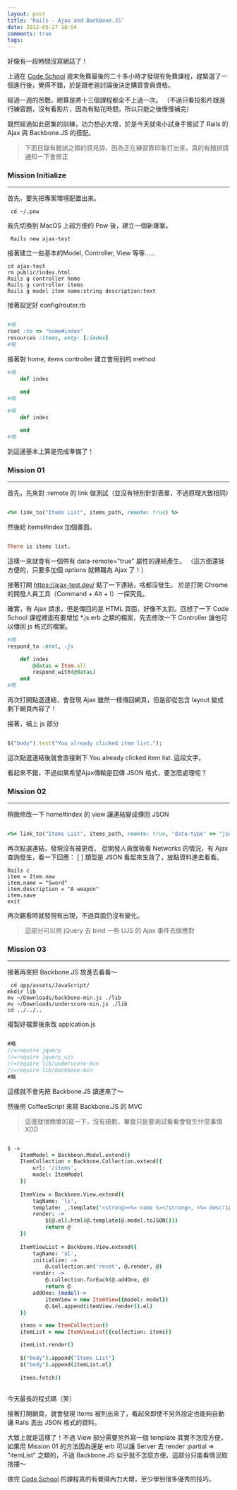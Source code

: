 ```yaml
---
layout: post
title: 'Rails - Ajax and Backbone.JS'
date: 2012-05-27 18:54
comments: true
tags: 
---
```



好像有一段時間沒寫網誌了！

上週在 [Code School](https://codeschool.com) 週末免費最後的二十多小時才發現有免費課程，趕緊選了一個進行後，覺得不錯，於是跟老爸討論後決定購買會員資格。

經過一週的苦戰，總算是將十三個課程都全不上過一次。
（不過只看投影片跟進行練習題，沒有看影片，因為有點花時間，所以只能之後慢慢補完）

既然經過如此密集的訓練，功力想必大增，於是今天就來小試身手嘗試了 Rails 的 Ajax 與 Backbone.JS 的搭配。

<!--more-->

> 下面目錄有錯誤之類的請見諒，因為正在練習靠印象打出來，真的有錯誤請通知一下會修正

### Mission Initialize
---

首先，要先把專案環境配置出來。
<pre><code> cd ~/.pow </code></pre>
我先切換到 MacOS 上超方便的 Pow 後，建立一個新專案。
<pre><code> Rails new ajax-test </code></pre>
接著建立一些基本的Model, Controller, View 等等……
<pre><code>cd ajax-test
rm public/index.html
Rails g controller home
Rails g controller items
Rails g model item name:string description:text
</code></pre>

接著設定好 config/router.rb
``` Ruby config/router.rb

#略
root :to => "home#index"
resources :items, only: [:index]
#略
```

接著對 home, items controller 建立會用到的 method

``` Ruby app/controllers/home_controller.rb
#略
	def index

	end
#略
```

``` Ruby app/controllers/items_controller.rb
#略
	def index

	end
#略
```

到這邊基本上算是完成準備了！

### Mission 01
---

首先，先來對 :remote 的 link 做測試（並沒有特別針對表單，不過原理大致相同）

``` Ruby app/views/home/index.html.erb

<%= link_to("Items List", items_path, remote: true) %>

```

然後給 items#index 加個畫面。

``` Ruby app/views/items/index.html.erb

There is items list.

``` 


這樣一來就會有一個帶有 data-remote="true" 屬性的連結產生。
（這方面還挺方便的，只要多加個 options 就轉職為 Ajax 了！）

接著打開 https://ajax-test.dev/ 點了一下連結，啥都沒發生。
於是打開 Chrome 的開發人員工具（Command + Alt + I）一探究竟。

確實，有 Ajax 請求，但是傳回的是 HTML 頁面，好像不太對。回想了一下 Code School 課程裡面有要增加 *.js.erb 之類的檔案，先去修改一下 Controller 讓他可以傳回 js 格式的檔案。

``` Ruby app/controllers/items_controller.rb
#略
respond_to :html, :js

	def index
		@datas = Item.all
		respond_with(@datas)
	end
#略
```

再次打開點選連結，會發現 Ajax 雖然一樣傳回網頁，但是卻從包含 layout 變成剩下網頁內容了！

接著，補上 js 部分

``` Ruby app/views/items/index.js.erb

$("body").text("You already clicked item list.");

```

這次點選連結後就會直接剩下 You already clicked item list. 這段文字。

看起來不錯，不過如果希望Ajax傳輸是回傳 JSON 格式，要怎麼處理呢？

### Mission 02
---

稍微修改一下 home#index 的 view 讓連結變成傳回 JSON

``` Ruby app/views/home/index.html.erb

<%= link_to("Items List", items_path, remote: true, "data-type" => "json") %>

```

再次點選連結，發現沒有被更改。
從開發人員面板看 Networks 的情況，有 Ajax 查詢發生，看一下回應： [ ] 類型是 JSON 看起來生效了，放點資料進去看看。

<pre><code>Rails c
item = Item.new
item.name = "Sword"
item.description = "A weapon"
item.save
exit
</code></pre>

再次觀看時就發現有出現，不過頁面仍沒有變化。

> 這部分可以用 jQuery 去 bind 一些 UJS 的 Ajax 事件去做應對

### Mission 03
---

接著再來把 Backbone.JS 放進去看看～

<pre><code> cd app/assets/JavaScript/
mkdir lib
mv ~/Downloads/backbone-min.js ./lib
mv ~/Downloads/underscore-min.js ./lib
cd ../../..
</code></pre>

複製好檔案後來改 appication.js

``` JavaScript app/assets/javascript/application.js

#略
//=require jquery
//=require jquery_ujs
//=require lib/underscore-min
//=require lib/backbone-min
#略
```

這樣就不會先把 Backbone.JS 讀進來了～

然後用 CoffeeScript 來寫 Backbone.JS 的 MVC
> 這邊就很簡單的寫一下，沒有規劃，畢竟只是要測試看看會發生什麼事情 XDD

``` coffeescript app/assets/JavaScript/home.js.coffee

$ ->
	ItemModel = Backbeon.Model.extend()
	ItemCollection = Backbone.Collection.extend({
		url: '/items',
		model: ItemModel
	})
	
	ItemView = Backbone.View.extend({
		tagName: 'li',
		template: _.template("<strong><%= name %></strong>, <%= description %>"),
		render: ->
			$(@.el).html(@.template(@.model.toJSON()))
			return @
	})
	
	ItemViewList = Backbone.View.extend({
		tagName: 'ul',
		initialize: ->
			@.collection.on('reset', @.render, @)
		render: ->
			@.collection.forEach(@.addOne, @)
			return @
		addOne: (model)->
			itemView = new ItemView({model: model})
			@.$el.append(itemView.render().el)
	})

	items = new ItemCollection()
	itemList = new ItemViewList({collection: items})

	itemList.render()
	
	$("body").append("Items List")
	$("body").append(itemList.el)
	
	items.fetch()
	

```

今天最長的程式碼（笑）

接著打開網頁，就會發現 Items 被列出來了，看起來即使不另外設定也能夠自動讓 Rails 丟出 JSON 格式的資料。

大致上就是這樣了！不過 View 部分需要另外寫一個 template 其實不怎麼方便，如果用 Mission 01 的方法因為還是 erb 可以讓 Server 去 render :partial => "itemList" 之類的，不過 Backbone.JS 似乎就不怎麼方便。這部分只能看情況取捨摟～

做完 [Code School](https://codeschool.com) 的課程真的有覺得內力大增，至少學到很多優秀的技巧。
